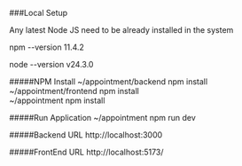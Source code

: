 ###Local Setup

Any latest Node JS need to be already installed in the system

npm --version
11.4.2

node --version
v24.3.0

#####NPM Install
~/appointment/backend npm install<br/>
~/appointment/frontend  npm install<br/>
~/appointment  npm install<br/>

#####Run Application
~/appointment npm run dev

#####Backend URL
http://localhost:3000

#####FrontEnd URL
http://localhost:5173/